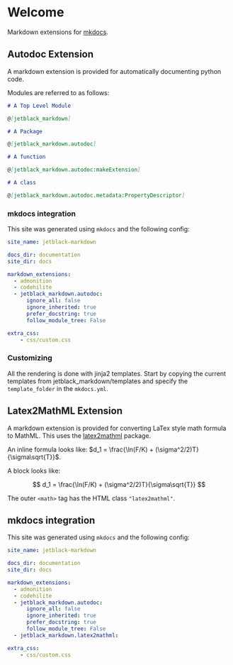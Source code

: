 # Welcome

Markdown extensions for [mkdocs](https://www.mkdocs.org/).

## Autodoc Extension

A markdown extension is provided for automatically documenting python code.

Modules are referred to as follows:

```markdown
# A Top Level Module

@[jetblack_markdown]

# A Package

@[jetblack_markdown.autodoc]

# A function

@[jetblack_markdown.autodoc:makeExtension]

# A class

@[jetblack_markdown.autodoc.metadata:PropertyDescriptor]
```

### mkdocs integration

This site was generated using `mkdocs` and the following config:

```yaml
site_name: jetblack-markdown

docs_dir: documentation
site_dir: docs

markdown_extensions:
  - admonition
  - codehilite
  - jetblack_markdown.autodoc:
      ignore_all: false
      ignore_inherited: true
      prefer_docstring: true
      follow_module_tree: False

extra_css:
    - css/custom.css
```

### Customizing

All the rendering is done with jinja2 templates. Start by copying the current
templates from jetblack_markdown/templates and specify the `template_folder` in
the `mkdocs.yml`.

## Latex2MathML Extension

A markdown extension is provided for converting LaTex style math formula
to MathML. This uses the [latex2mathml](https://github.com/roniemartinez/latex2mathml)
package.

An inline formula looks like: $d_1 = \frac{\ln(F/K) + (\sigma^2/2)T}{\sigma\sqrt{T}}$.

A block looks like:

$$
d_1 = \frac{\ln(F/K) + (\sigma^2/2)T}{\sigma\sqrt{T}}
$$

The outer `<math>` tag has the HTML class `"latex2mathml"`.

## mkdocs integration

This site was generated using `mkdocs` and the following config:

```yaml
site_name: jetblack-markdown

docs_dir: documentation
site_dir: docs

markdown_extensions:
  - admonition
  - codehilite
  - jetblack_markdown.autodoc:
      ignore_all: false
      ignore_inherited: true
      prefer_docstring: true
      follow_module_tree: False
  - jetblack_markdown.latex2mathml:

extra_css:
    - css/custom.css
```
